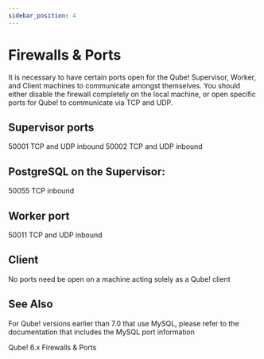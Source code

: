 ```yaml
---
sidebar_position: 4
---
```


# Firewalls & Ports
It is necessary to have certain ports open for the Qube!
Supervisor, Worker, and Client machines to communicate amongst
themselves. You should either disable the firewall completely
on the local machine, or open specific ports for Qube! to
communicate via TCP and UDP.

## Supervisor ports
50001 TCP and UDP inbound
50002 TCP and UDP inbound

## PostgreSQL on the Supervisor:
50055 TCP inbound

## Worker port
50011 TCP and UDP inbound

## Client
No ports need be open on a machine acting solely as a Qube! client

## See Also
For Qube! versions earlier than 7.0 that use MySQL, please refer
to the documentation that includes the MySQL port information

Qube! 6.x Firewalls & Ports
